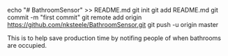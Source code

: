 echo "# BathroomSensor" >> README.md
git init
git add README.md
git commit -m "first commit"
git remote add origin https://github.com/nksteele/BathroomSensor.git
git push -u origin master

This is to help save production time by notifing people of when bathrooms are occupied. 
